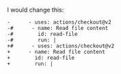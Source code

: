 I would change this:

```suggestion
-      - uses: actions/checkout@v2
-#      - name: Read file content
-#        id: read-file
-#        run: |
+#      - uses: actions/checkout@v2
+      - name: Read file content
+        id: read-file
+        run: |
```